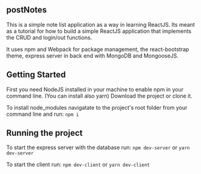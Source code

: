 ## postNotes

This is a simple note list application as a way in learning ReactJS. Its meant as a tutorial for how to build a simple ReactJS application that implements the CRUD and login/out functions.

It uses npm and Webpack for package management, the react-bootstrap theme, express server in back end with MongoDB and MongooseJS.

## Getting Started

First you need NodeJS installed in your machine to enable npm in your command line. (You can install also yarn) 
Download the project or clone it.

To install node_modules navigatate to the project's root folder from your command line
and run: 
``` npm i ```

## Running the project

To start the express server with the database run:
``` npm dev-server ``` or
``` yarn dev-server ```

To start the client run:
``` npm dev-client ``` or
``` yarn dev-client ``` 


